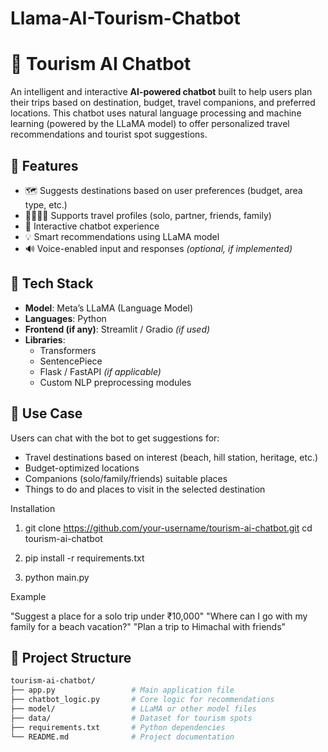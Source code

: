 # Llama-AI-Tourism-Chatbot

# 🧳 Tourism AI Chatbot

An intelligent and interactive **AI-powered chatbot** built to help users plan their trips based on destination, budget, travel companions, and preferred locations. This chatbot uses natural language processing and machine learning (powered by the LLaMA model) to offer personalized travel recommendations and tourist spot suggestions.

## 🚀 Features                                

- 🗺️ Suggests destinations based on user preferences (budget, area type, etc.)
- 👨‍👩‍👧‍👦 Supports travel profiles (solo, partner, friends, family)
- 💬 Interactive chatbot experience
- 💡 Smart recommendations using LLaMA model
- 🔊 Voice-enabled input and responses *(optional, if implemented)*

## 🧠 Tech Stack

- **Model**: Meta’s LLaMA (Language Model)
- **Languages**: Python
- **Frontend (if any)**: Streamlit / Gradio *(if used)*
- **Libraries**: 
  - Transformers
  - SentencePiece
  - Flask / FastAPI *(if applicable)*
  - Custom NLP preprocessing modules

## 🎯 Use Case

Users can chat with the bot to get suggestions for:
- Travel destinations based on interest (beach, hill station, heritage, etc.)
- Budget-optimized locations
- Companions (solo/family/friends) suitable places
- Things to do and places to visit in the selected destination



Installation

1) git clone https://github.com/your-username/tourism-ai-chatbot.git
   cd tourism-ai-chatbot

2) pip install -r requirements.txt

3) python main.py

Example

"Suggest a place for a solo trip under ₹10,000"
"Where can I go with my family for a beach vacation?"
"Plan a trip to Himachal with friends"


## 📁 Project Structure

```bash
tourism-ai-chatbot/
├── app.py                 # Main application file
├── chatbot_logic.py       # Core logic for recommendations
├── model/                 # LLaMA or other model files
├── data/                  # Dataset for tourism spots
├── requirements.txt       # Python dependencies
└── README.md              # Project documentation



